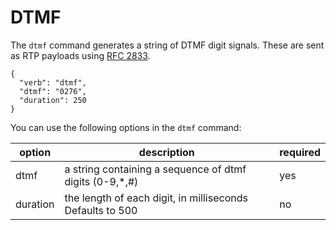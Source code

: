 # DTMF

The `dtmf` command generates a string of DTMF digit signals. These are sent as RTP payloads using [RFC 2833](https://datatracker.ietf.org/doc/html/rfc2833).

```
{
  "verb": "dtmf",
  "dtmf": "0276",
  "duration": 250
}
```

You can use the following options in the `dtmf` command:

| option   | description                                                | required   |
| -------- | ---------------------------------------------------------- | ---------- |
| dtmf     | a string containing a sequence of dtmf digits (0-9,\*,#)   | yes        |
| duration | the length of each digit, in milliseconds <br> Defaults to 500 | no |
